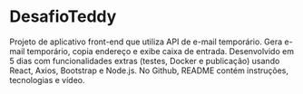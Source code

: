 # DesafioTeddy
Projeto de aplicativo front-end que utiliza API de e-mail temporário. Gera e-mail temporário, copia endereço e exibe caixa de entrada. Desenvolvido em 5 dias com funcionalidades extras (testes, Docker e publicação) usando React, Axios, Bootstrap e Node.js. No Github, README contém instruções, tecnologias e vídeo.

